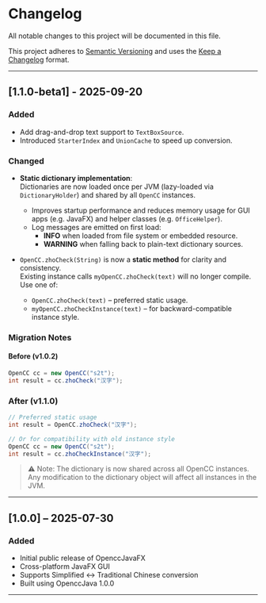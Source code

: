 # Changelog

All notable changes to this project will be documented in this file.

This project adheres to [Semantic Versioning](https://semver.org/spec/v2.0.0.html) and uses
the [Keep a Changelog](https://keepachangelog.com/en/1.0.0/) format.

---

## [1.1.0-beta1] - 2025-09-20

### Added

- Add drag-and-drop text support to `TextBoxSource`.
- Introduced `StarterIndex` and `UnionCache` to speed up conversion.

### Changed

- **Static dictionary implementation**:  
  Dictionaries are now loaded once per JVM (lazy-loaded via `DictionaryHolder`) and shared by all `OpenCC` instances.
    - Improves startup performance and reduces memory usage for GUI apps (e.g. JavaFX) and helper classes (e.g.
      `OfficeHelper`).
    - Log messages are emitted on first load:
        - **INFO** when loaded from file system or embedded resource.
        - **WARNING** when falling back to plain-text dictionary sources.

- `OpenCC.zhoCheck(String)` is now a **static method** for clarity and consistency.  
  Existing instance calls `myOpenCC.zhoCheck(text)` will no longer compile.  
  Use one of:
    - `OpenCC.zhoCheck(text)` – preferred static usage.
    - `myOpenCC.zhoCheckInstance(text)` – for backward-compatible instance style.

### Migration Notes

#### Before (v1.0.2)

```java
OpenCC cc = new OpenCC("s2t");
int result = cc.zhoCheck("汉字");
```

### After (v1.1.0)

```java
// Preferred static usage
int result = OpenCC.zhoCheck("汉字");

// Or for compatibility with old instance style
OpenCC cc = new OpenCC("s2t");
int result = cc.zhoCheckInstance("汉字");

```

> ⚠️ Note: The dictionary is now shared across all OpenCC instances.  
> Any modification to the dictionary object will affect all instances in the JVM.

---

## [1.0.0] – 2025-07-30

### Added

- Initial public release of OpenccJavaFX
- Cross-platform JavaFX GUI
- Supports Simplified <-> Traditional Chinese conversion
- Built using OpenccJava 1.0.0

---
